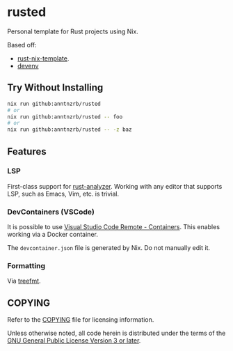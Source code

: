 # rusted

Personal template for Rust projects using Nix.

Based off:

- [rust-nix-template](https://github.com/srid/rust-nix-template).
- [devenv](https://devenv.sh)

## Try Without Installing

``` sh
nix run github:anntnzrb/rusted
# or
nix run github:anntnzrb/rusted -- foo
# or
nix run github:anntnzrb/rusted -- -z baz
```

## Features

### LSP

First-class support for [rust-analyzer](https://rust-analyzer.github.io/).
Working with any editor that supports LSP, such as Emacs, Vim, etc.
is trivial.

### DevContainers (VSCode)

It is possible to use
[Visual Studio Code Remote - Containers](https://code.visualstudio.com/docs/remote/containers).
This enables working via a Docker container.

The `devcontainer.json` file is generated by Nix. Do not manually edit it.

### Formatting

Via [treefmt](https://github.com/numtide/treefmt).

## COPYING

Refer to the [COPYING](./COPYING) file for licensing information.

Unless otherwise noted, all code herein is distributed under the terms of the
[GNU General Public License Version 3 or later](https://www.gnu.org/licenses/gpl-3.0.en.html).
